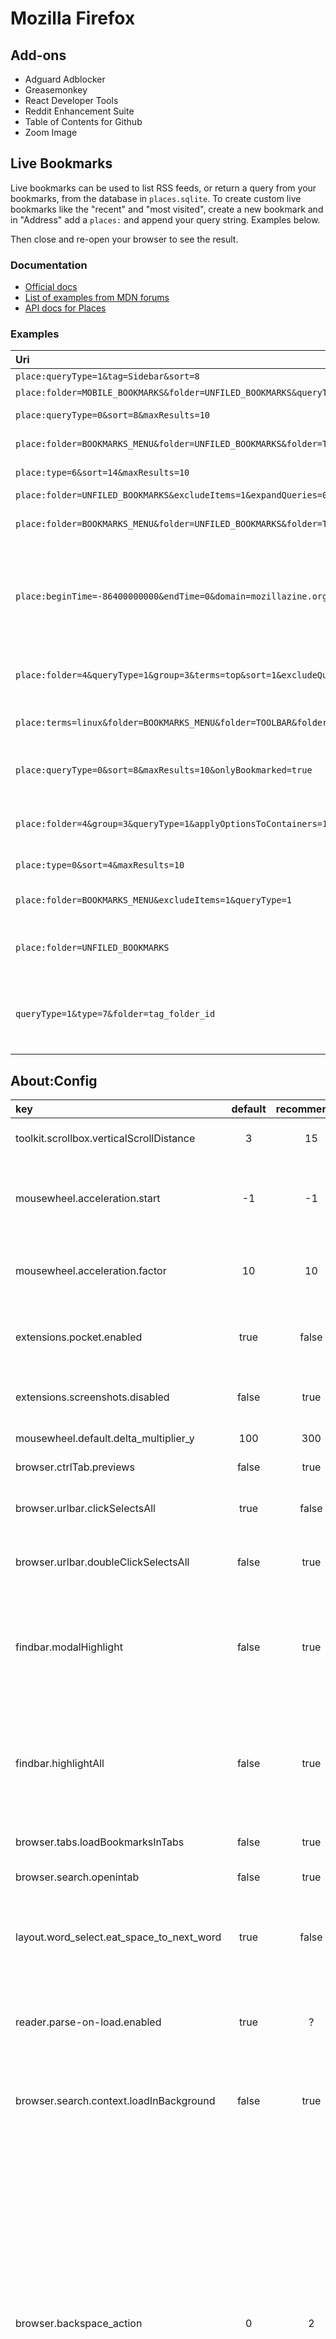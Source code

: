 # Mozilla Firefox

## Add-ons

* Adguard Adblocker
* Greasemonkey
* React Developer Tools
* Reddit Enhancement Suite
* Table of Contents for Github
* Zoom Image

## Live Bookmarks

Live bookmarks can be used to list RSS feeds, or return a query from your bookmarks, from the database in `places.sqlite`. To create custom live bookmarks like the "recent" and "most visited", create a new bookmark and in "Address" add a `places:` and append your query string. Examples below.

Then close and re-open your browser to see the result.

### Documentation

* [Official docs](https://developer.mozilla.org/en-US/docs/Mozilla/Tech/Places/Places_query_URIs)
* [List of examples from MDN forums](http://forums.mozillazine.org/viewtopic.php?p=3260477)
* [API docs for Places](https://developer.mozilla.org/en-US/docs/Mozilla/Tech/Places/Querying)

### Examples

| Uri | Description |
| :--- | :--- |
| `place:queryType=1&tag=Sidebar&sort=8` | Tag search. |
| `place:folder=MOBILE_BOOKMARKS&folder=UNFILED_BOOKMARKS&queryType=1&excludeQueries=1&expandQueries=0&sort=12&maxResults=20` | Reading list. |
| `place:queryType=0&sort=8&maxResults=10` | Default: Most visited |
| `place:folder=BOOKMARKS_MENU&folder=UNFILED_BOOKMARKS&folder=TOOLBAR&queryType=1&sort=12&excludeItemIfParentHasAnnotation=livemark%2FfeedURI&maxResults=10&excludeQueries=1` | Default: Recent |
| `place:type=6&sort=14&maxResults=10` | Sorted by last modified |
| `place:folder=UNFILED_BOOKMARKS&excludeItems=1&expandQueries=0` | Unsorted |
| `place:folder=BOOKMARKS_MENU&folder=UNFILED_BOOKMARKS&folder=TOOLBAR&queryType=1&sort=12&excludeItemIfParentHasAnnotation=livemark%2FfeedURI&maxResults=10&excludeQueries=1` | Recent bookmarks in a folder |
| `place:beginTime=-86400000000&endTime=0&domain=mozillazine.org&terms=firefox&queryType=0` | Query for all history from last day that contains "firefox" and is from mozillazine.org domain |
| `place:folder=4&queryType=1&group=3&terms=top&sort=1&excludeQueries=1&expandQueries=0` | Query for all bookmarks with "top" tag \(broken\) |
| `place:terms=linux&folder=BOOKMARKS_MENU&folder=TOOLBAR&folder=UNFILED_BOOKMARKS&expandQueries=0&queryType=1` | Query for term "linux"\(broken\) |
| `place:queryType=0&sort=8&maxResults=10&onlyBookmarked=true` | Query for most visited bookmarked items |
| `place:folder=4&group=3&queryType=1&applyOptionsToContainers=1&sort=12&maxResults=10` | Query for items with recently used tags |
| `place:type=0&sort=4&maxResults=10` | Default history menu |
| `place:folder=BOOKMARKS_MENU&excludeItems=1&queryType=1` | Default bookmarks menu |
| `place:folder=UNFILED_BOOKMARKS` | Add Unfiled Bookmarks to Bookmarks Menu |
| `queryType=1&type=7&folder=tag_folder_id` | Retreive bookmarks with specific tag \(doesn't use terms, but folder id\) |

## About:Config

| key | default | recommended | Description |
| :--- | :---: | :---: | :--- |
| toolkit.scrollbox.verticalScrollDistance | 3 | 15 | Change arrow keys scroll speed |
| mousewheel.acceleration.start | -1 | -1 | Starts scrolling accelerations after 4 scroll-wheel clicks |
| mousewheel.acceleration.factor | 10 | 10 | Scroll speed after enabling scroll acceleration |
| extensions.pocket.enabled | true | false | Disables the bundled Pocket sharing extension |
| extensions.screenshots.disabled | false | true | Disabled the bundled screenshot extension |
| mousewheel.default.delta\_multiplier\_y | 100 | 300 | Mouse y scrolling |
| browser.ctrlTab.previews | false | true | Tab-preview on ctrl-tab |
| browser.urlbar.clickSelectsAll | true | false | Clicking in url bar selects all text |
| browser.urlbar.doubleClickSelectsAll | false | true | Double click in url bar selects all text |
| findbar.modalHighlight | false | true | Adds an overlay to the page when searching for text, makes it easier to spot your results. |
| findbar.highlightAll | false | true | Can also be enabled in the search bar, this highlights all results on the page when searching |
| browser.tabs.loadBookmarksInTabs | false | true | Open bookmarks in tabs. |
| browser.search.openintab | false | true | Open search in tabs. |
| layout.word\_select.eat\_space\_to\_next\_word | true | false | Double clicking a word sometimes select the space next to it. |
| reader.parse-on-load.enabled | true | ? | Disables the reading mode. Don't know if it will speed up anything. |
| browser.search.context.loadInBackground | false | true | Launches the context menu search in a background tab. |
| browser.backspace\_action | 0 | 2 | Decides what backspace does. 0 goes back in history. 1 does a page up. 2 disables it. Useful to disable to avoid accidentally losing pages when deleting text from a textbox. Not that it really matters, Firefox remembers the page state when you press page-forward. Wish i had this in Edge. |

### Security settings

| key | default | recommended | Description |
| :--- | :---: | :---: | :--- |
| security.mixed\_content.block\_display\_content | false | true | Stops loading http resources on https pages |
| network.IDN\_show\_punycode | false | true | Disable ASCII compatible encoding in url bar. [Source](https://www.wordfence.com/blog/2017/04/chrome-firefox-unicode-phishing/). |
| browser.safebrowsing.downloads.enabled | true | ? | Firefox is sending information to Google. Do you want to? |
| browser.safebrowsing.downloads.remote.enabled | true | ? | Firefox is sending information to Google. Do you want to? |
| browser.safebrowsing.malware.enabled | true | ? | Firefox is sending information to Google. Do you want to? |
| browser.safebrowsing.phishing.enabled | true | ? | Firefox is sending information to Google. Do you want to? |
| browser.fixup.alternate.enabled | true | false | Out of the box, Firefox has a feature designed to help people mis-typing URLs in the browser bar. It’s described in detail here, but briefly, if a URL fails to resolve, Firefox trys a couple of permutations of the URL to try find what you –might have– really intended, appending a .com and/or prefixing a www. to the host name portion of the URL to see if they resolve. [Source](https://cdivilly.wordpress.com/tag/browser-fixup-alternate-enabled/). |

## Export Firefox Quantum passwords

* Python script to export passwords from Firefox:

  [https://github.com/unode/firefox\_decrypt](https://github.com/unode/firefox_decrypt)

* Software to export passwords from Firefox:

  [http://www.nirsoft.net/utils/passwordfox.html](http://www.nirsoft.net/utils/passwordfox.html)

